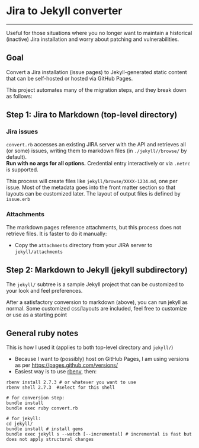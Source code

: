 # Jira to Jekyll converter
----
Useful for those situations where you no longer want to maintain a historical (inactive) Jira installation and worry about patching and vulnerabilities.

## Goal

Convert a Jira installation (issue pages) to Jekyll-generated static content that can be self-hosted or hosted via GitHub Pages.

This project automates many of the migration steps, and they break down as follows:

## Step 1: Jira to Markdown (top-level directory)

### Jira issues

`convert.rb` accesses an existing JIRA server with the API and retrieves all (or some) issues, writing them to markdown
files (in `./jekyll//browse/` by default).  
**Run with no args for all options.**
Credential entry interactively or via `.netrc` is supported.

This process will create files like `jekyll/browse/XXXX-1234.md`, one per issue.  Most of the metadata goes
into the front matter section so that layouts can be customized later.  The layout of output files is defined by `issue.erb`

### Attachments

The markdown pages reference attachments, but this process does not retrieve files.  It is faster to do it manually:
 
* Copy the `attachments` directory from your JIRA server to `jekyll/attachments`

## Step 2: Markdown to Jekyll (jekyll subdirectory)

The `jekyll/` subtree is a sample Jekyll project that can be customized to your look and feel preferences.

After a satisfactory conversion to markdown (above), you can run jekyll as normal.  Some customized css/layouts are included,
feel free to customize or use as a starting point


## General ruby notes

This is how I used it (applies to both top-level directory and `jekyll/`)

* Because I want to (possibly) host on GitHub Pages, I am using versions as per https://pages.github.com/versions/
* Easiest way is to use [rbenv](https://github.com/rbenv/rbenv), then:
```shell
rbenv install 2.7.3 # or whatever you want to use
rbenv shell 2.7.3  #select for this shell

# for conversion step:
bundle install
bundle exec ruby convert.rb  

# for jekyll:
cd jekyll/
bundle install # install gems
bundle exec jekyll s --watch [--incremental] # incremental is fast but does not apply structural changes
```
